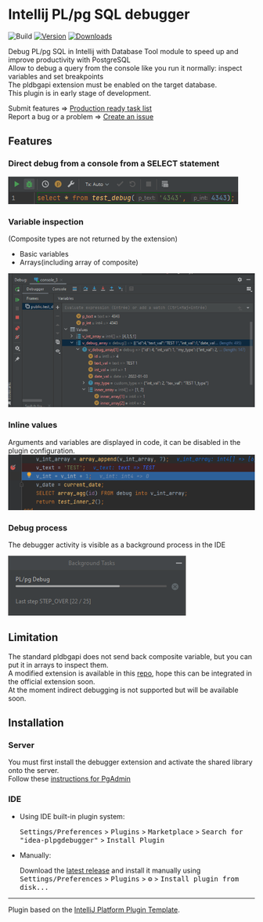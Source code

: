 # Intellij PL/pg SQL debugger

![Build](https://github.com/ng-galien/idea-plpgdebugger/workflows/Build/badge.svg)
[![Version](https://img.shields.io/jetbrains/plugin/v/PLUGIN_ID.svg)](https://plugins.jetbrains.com/plugin/18419-postgresql-debugger)
[![Downloads](https://img.shields.io/jetbrains/plugin/d/PLUGIN_ID.svg)](https://plugins.jetbrains.com/plugin/18419-postgresql-debugger)

<!-- Plugin description -->
Debug PL/pg SQL in Intellij with Database Tool module to speed up and improve productivity with PostgreSQL<br/>
Allow to debug a query from the console like you run it normally: inspect variables and set breakpoints<br/>
The pldbgapi extension must be enabled on the target database.<br/>
This plugin is in early stage of development.  

Submit features => [Production ready task list](https://github.com/ng-galien/idea-plpgdebugger/issues/17)  
Report a bug or a problem => [Create an issue](https://github.com/ng-galien/idea-plpgdebugger/issues/new/choose)
<!-- Plugin description end -->

## Features

### Direct debug from a console from a SELECT statement

![](img/select-debug.png)

### Variable inspection

(Composite types are not returned by the extension)

  * Basic variables
  * Arrays(including array of composite)

![](img/inspect-variables.png)

### Inline values

Arguments and variables are displayed in code, it can be disabled in the plugin configuration.  
![](img/inline-variables.png)

### Debug process

The debugger activity is visible as a background process in the IDE

![](img/background-process.png)

## Limitation

The standard pldbgapi does not send back composite variable, but you can put it in arrays to inspect them.  
A modified extension is available in this [repo](https://github.com/ng-galien/pldebugger), hope this can be integrated in the official extension soon.  
At the moment indirect debugging is not supported but will be available soon.

## Installation

### Server
You must first install the debugger extension and activate the shared library onto the server.  
Follow these [instructions for PgAdmin](https://www.pgadmin.org/docs/pgadmin4/development/debugger.html)


### IDE

- Using IDE built-in plugin system:
  
  <kbd>Settings/Preferences</kbd> > <kbd>Plugins</kbd> > <kbd>Marketplace</kbd> > <kbd>Search for "idea-plpgdebugger"</kbd> >
  <kbd>Install Plugin</kbd>
  
- Manually:

  Download the [latest release](https://github.com/ng-galien/idea-plpgdebugger/releases/latest) and install it manually using
  <kbd>Settings/Preferences</kbd> > <kbd>Plugins</kbd> > <kbd>⚙️</kbd> > <kbd>Install plugin from disk...</kbd>


---
Plugin based on the [IntelliJ Platform Plugin Template][template].



[template]: https://github.com/JetBrains/intellij-platform-plugin-template
